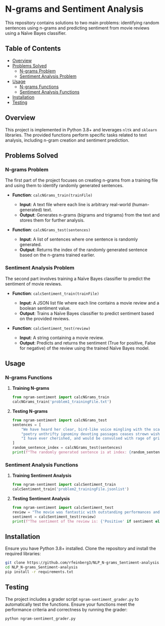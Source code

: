 # N-grams and Sentiment Analysis

This repository contains solutions to two main problems: identifying random sentences using n-grams and predicting sentiment from movie reviews using a Naïve Bayes classifier.

## Table of Contents

- [Overview](#overview)
- [Problems Solved](#problems-solved)
  - [N-grams Problem](#n-grams-problem)
  - [Sentiment Analysis Problem](#sentiment-analysis-problem)
- [Usage](#usage)
  - [N-grams Functions](#n-grams-functions)
  - [Sentiment Analysis Functions](#sentiment-analysis-functions)
- [Installation](#installation)
- [Testing](#testing)

## Overview

This project is implemented in Python 3.8+ and leverages `nltk` and `sklearn` libraries. The provided functions perform specific tasks related to text analysis, including n-gram creation and sentiment prediction.

## Problems Solved

### N-grams Problem

The first part of the project focuses on creating n-grams from a training file and using them to identify randomly generated sentences.

- **Function**: `calcNGrams_train(trainFile)`
  - **Input**: A text file where each line is arbitrary real-world (human-generated) text.
  - **Output**: Generates n-grams (bigrams and trigrams) from the text and stores them for further analysis.

- **Function**: `calcNGrams_test(sentences)`
  - **Input**: A list of sentences where one sentence is randomly generated.
  - **Output**: Returns the index of the randomly generated sentence based on the n-grams trained earlier.

### Sentiment Analysis Problem

The second part involves training a Naïve Bayes classifier to predict the sentiment of movie reviews.

- **Function**: `calcSentiment_train(trainFile)`
  - **Input**: A JSON list file where each line contains a movie review and a boolean sentiment value.
  - **Output**: Trains a Naïve Bayes classifier to predict sentiment based on the provided reviews.

- **Function**: `calcSentiment_test(review)`
  - **Input**: A string containing a movie review.
  - **Output**: Predicts and returns the sentiment (True for positive, False for negative) of the review using the trained Naïve Bayes model.

## Usage

### N-grams Functions

1. **Training N-grams**
    ```python
    from ngram-sentiment import calcNGrams_train
    calcNGrams_train('problem1_trainingFile.txt')
    ```

2. **Testing N-grams**
    ```python
    from ngram-sentiment import calcNGrams_test
    sentences = [
        "We have heard her clear, bird-like voice mingling with the scarlet symbol, and the most agreeable of his.",
        "poetry unthrifty ignominy devoting passages ceases strewn wished concerned progenitors arrangement borne sergeants express contains flowers medicine vain mahogany social",
        "I have ever cherished, and would be convulsed with rage of grief and sob out her love for her."
    ]
    random_sentence_index = calcNGrams_test(sentences)
    print(f"The randomly generated sentence is at index: {random_sentence_index}")
    ```

### Sentiment Analysis Functions

1. **Training Sentiment Analysis**
    ```python
    from ngram-sentiment import calcSentiment_train
    calcSentiment_train('problem2_trainingFile.jsonlist')
    ```

2. **Testing Sentiment Analysis**
    ```python
    from ngram-sentiment import calcSentiment_test
    review = "The movie was fantastic with outstanding performances and a thrilling plot."
    sentiment = calcSentiment_test(review)
    print(f"The sentiment of the review is: {'Positive' if sentiment else 'Negative'}")
    ```

## Installation

Ensure you have Python 3.8+ installed. Clone the repository and install the required libraries:

```bash
git clone https://github.com/rfeinberg3/NLP_N-grams_Sentiment-analysis.git
cd NLP_N-grams_Sentiment-analysis
pip install -r requirements.txt
```

## Testing

The project includes a grader script `ngram-sentiment_grader.py` to automatically test the functions. Ensure your functions meet the performance criteria and correctness by running the grader:

```bash
python ngram-sentiment_grader.py
```